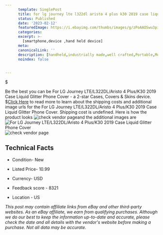```yaml
---
      template: SinglePost
      title: for lg journey lte l322dl aristo 4 plus k30 2019 case liquid glitter phone cover
      status: Published
      date: '2023-02-12'
      featuredImage: https://i.ebayimg.com/thumbs/images/g/zPoAAOSwu3piGHPv/s-l225.jpg
      categories: 
      excerpt: >-
        [smartphone,device ,hand held device]
      meta:
      canonicalLink: ''
      description: [handheld,industrially made,well crafted,Portable,Mobile,Compact,Convenient,Lightweight,Maneuverable,Man-portable,Miniature,Carriable,Hand-held,Light,Holdable,Transportable,Mobile device,Pocket-sized,On-the-go,Wireless,Cordless,Compact size,Convenient size, smartphone,device ,hand held device]
      noindex: false
      
        
---
```

$

Be the best you can be For LG Journey LTE/L322DL/Aristo 4 Plus/K30 2019 Case Liquid Glitter Phone Cover - a 2-star Cases, Covers & Skins device.
$[Click Here](https://www.ebay.com/itm/144431842107?hash=item21a0cf033b%3Ag%3AzPoAAOSwu3piGHPv&mkevt=1&mkcid=1&mkrid=711-53200-19255-0&campid=%253CePNCampaignId%253E&customid=%253CreferenceId%253E&toolid=10049) to read more to learn about the shipping costs and additional image urls for the For LG Journey LTE/L322DL/Aristo 4 Plus/K30 2019 Case Liquid Glitter Phone Cover. Shipping cost is undefined. Here is how the product looks ![check vendor page](https://i.ebayimg.com/thumbs/images/g/zPoAAOSwu3piGHPv/s-l225.jpg)and the additional images are![For LG Journey LTE/L322DL/Aristo 4 Plus/K30 2019 Case Liquid Glitter Phone Cover](https://i.ebayimg.com/images/g/zPoAAOSwu3piGHPv/s-l1600.jpg)![check vendor page](https://origin-galleryplus.ebayimg.com/ws/web/144431842107_2_0_1/225x225.jpg,https://origin-galleryplus.ebayimg.com/ws/web/144431842107_3_0_1/225x225.jpg,https://origin-galleryplus.ebayimg.com/ws/web/144431842107_4_0_1/225x225.jpg,https://origin-galleryplus.ebayimg.com/ws/web/144431842107_5_0_1/225x225.jpg,https://origin-galleryplus.ebayimg.com/ws/web/144431842107_6_0_1/225x225.jpg,https://origin-galleryplus.ebayimg.com/ws/web/144431842107_7_0_1/225x225.jpg,https://origin-galleryplus.ebayimg.com/ws/web/144431842107_8_0_1/225x225.jpg,https://origin-galleryplus.ebayimg.com/ws/web/144431842107_9_0_1/225x225.jpg,https://origin-galleryplus.ebayimg.com/ws/web/144431842107_10_0_1/225x225.jpg,https://origin-galleryplus.ebayimg.com/ws/web/144431842107_11_0_1/225x225.jpg,https://origin-galleryplus.ebayimg.com/ws/web/144431842107_12_0_1/225x225.jpg)



 ## Technical Facts 



     
      

 - Condition- New 


      

 - Listed Price- 10.99 


      

 - Currency- USD 


      

 - Feedback score - 8321 


      

 - Location - US 


      
      

 *_This post may contain affiliate links from eBay and other third-party websites. As an eBay affiliate, we earn from qualifying purchases. Although we do our best to keep the information up-to-date and accurate, please check the date and all details with the vendor's website before making a purchase. Not all data may be accurate._*







